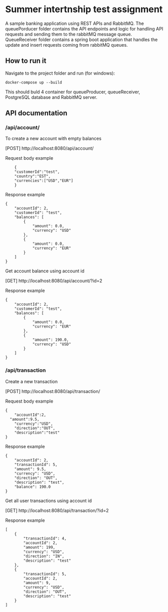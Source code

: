 # Summer intertnship test assignment
A sample banking application using REST APIs and RabbitMQ. The queuePorducer folder contains the API endpoints and logic for handling API requests and sending them to the rabbitMQ message queue. 
QueueReceiver folder contains a spring boot application that handles the update and insert requests coming from rabbitMQ queues. 

## How to run it
Navigate to the project folder and run (for windows):

```
docker-compose up --build
```

This should buld 4 container for queueProducer, queueReceiver, PostgreSQL database and RabbitMQ server.

## API documentation

### /api/account/

To create a new account with empty balances

[POST] http://localhost:8080/api/account/


Request body example
```
	{
	"customerId":"test",
	"country":"EST",
	"currencies":["USD","EUR"]
	}
```

Response example
```
{
	"accountId": 2,
	"customerId": "test",
	"balances": [
		{
			"amount": 0.0,
			"currency": "USD"
		},
		{
			"amount": 0.0,
			"currency": "EUR"
		}
	]
}
```


Get account balance using account id

[GET]  http://localhost:8080/api/account/?id=2

Response example

```
{
	"accountId": 2,
	"customerId": "test",
	"balances": [
		{
			"amount": 0.0,
			"currency": "EUR"
		},
		{
			"amount": 190.0,
			"currency": "USD"
		}
	]
}
```

### /api/transaction

Create a new transaction

[POST] http://localhost:8080/api/transaction/

Request body example

```
{
	"accountId":2,
  "amount":9.5,
	"currency":"USD",
	"direction":"OUT",
	"description":"test"
}
```
Response example

```
{
	"accountId": 2,
	"transactionId": 5,
	"amount": 9.5,
	"currency": "USD",
	"direction": "OUT",
	"description": "test",
	"balance": 190.0
}
```


Get all user transactions using account id

[GET] http://localhost:8080/api/transaction/?id=2

Response example

```
[
	{
		"transactionId": 4,
		"accountId": 2,
		"amount": 199,
		"currency": "USD",
		"direction": "IN",
		"description": "test"
	},
	{
		"transactionId": 5,
		"accountId": 2,
		"amount": 9,
		"currency": "USD",
		"direction": "OUT",
		"description": "test"
	}
]
```

